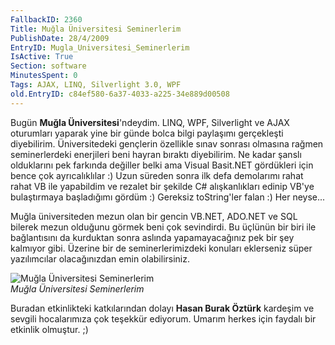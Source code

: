 ```yaml
---
FallbackID: 2360
Title: Muğla Üniversitesi Seminerlerim
PublishDate: 28/4/2009
EntryID: Mugla_Universitesi_Seminerlerim
IsActive: True
Section: software
MinutesSpent: 0
Tags: AJAX, LINQ, Silverlight 3.0, WPF
old.EntryID: c84ef580-6a37-4033-a225-34e889d00508
---
```

Bugün **Muğla Üniversitesi**'ndeydim. LINQ, WPF, Silverlight ve AJAX
oturumları yaparak yine bir günde bolca bilgi paylaşımı gerçekleşti
diyebilirim. Üniversitedeki gençlerin özellikle sınav sonrası olmasına
rağmen seminerlerdeki enerjileri beni hayran bıraktı diyebilirim. Ne
kadar şanslı olduklarını pek farkında değiller belki ama Visual
Basit.NET gördükleri için bence çok ayrıcalıklılar :) Uzun süreden sonra
ilk defa demolarımı rahat rahat VB ile yapabildim ve rezalet bir şekilde
C\# alışkanlıkları edinip VB'ye bulaştırmaya başladığımı gördüm :)
Gereksiz toString'ler falan :) Her neyse...

Muğla üniversiteden mezun olan bir gencin VB.NET, ADO.NET ve SQL bilerek
mezun olduğunu görmek beni çok sevindirdi. Bu üçlünün bir biri ile
bağlantısını da kurduktan sonra aslında yapamayacağınız pek bir şey
kalmıyor gibi. Üzerine bir de seminerlerimizdeki konuları eklerseniz
süper yazılımcılar olacağınızdan emin olabilirsiniz.

![Muğla Üniversitesi
Seminerlerim](media/Mugla_Universitesi_Seminerlerim/28042009_1.jpg)\
*Muğla Üniversitesi Seminerlerim*

Buradan etkinlikteki katkılarından dolayı **Hasan Burak Öztürk**
kardeşim ve sevgili hocalarımıza çok teşekkür ediyorum. Umarım herkes
için faydalı bir etkinlik olmuştur. ;)


